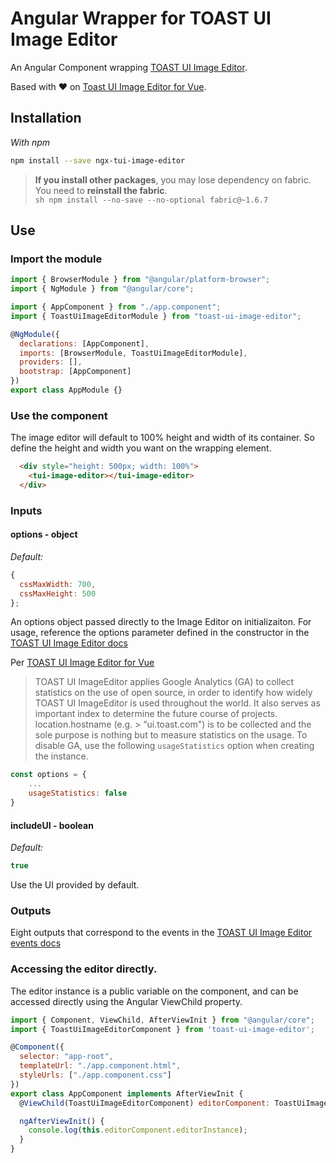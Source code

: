 # Angular Wrapper for TOAST UI Image Editor

An Angular Component wrapping [TOAST UI Image Editor](https://github.com/nhnent/tui.image-editor).

Based with ❤️ on [Toast UI Image Editor for Vue](https://github.com/nhnent/toast-ui.vue-image-editor).

## Installation

*With npm*
```sh
npm install --save ngx-tui-image-editor
```

> **If you install other packages**, you may lose dependency on fabric. You need to **reinstall the fabric**.  
    ```sh
    npm install --no-save --no-optional fabric@~1.6.7
    ```

## Use

### Import the module

```js
import { BrowserModule } from "@angular/platform-browser";
import { NgModule } from "@angular/core";

import { AppComponent } from "./app.component";
import { ToastUiImageEditorModule } from "toast-ui-image-editor";

@NgModule({
  declarations: [AppComponent],
  imports: [BrowserModule, ToastUiImageEditorModule],
  providers: [],
  bootstrap: [AppComponent]
})
export class AppModule {}
```

### Use the component

The image editor will default to 100% height and width of its container. So define the height and width you want on the wrapping element.

```html
  <div style="height: 500px; width: 100%">
    <tui-image-editor></tui-image-editor>
  </div>
```

### Inputs

#### options - object
*Default:* 
```js 
{
  cssMaxWidth: 700,
  cssMaxHeight: 500
};
```

An options object passed directly to the Image Editor on initializaiton. For usage, reference the options parameter defined in the constructor in the [TOAST UI Image Editor docs](https://nhnent.github.io/tui.image-editor/latest/ImageEditor.html)

Per [TOAST UI Image Editor for Vue](https://github.com/nhnent/toast-ui.vue-image-editor)
> TOAST UI ImageEditor applies Google Analytics (GA) to collect statistics on the use of open source, in order to identify how widely TOAST UI ImageEditor is used throughout the world. It also serves as important index to determine the future course of projects. location.hostname (e.g. > “ui.toast.com") is to be collected and the sole purpose is nothing but to measure statistics on the usage. To disable GA, use the following `usageStatistics` option when creating the instance.

```js
const options = {
    ...
    usageStatistics: false
}
```

#### includeUI - boolean
*Default:*
```js
true
```

Use the UI provided by default.

### Outputs

Eight outputs that correspond to the events in the [TOAST UI Image Editor events docs](https://nhnent.github.io/tui.image-editor/latest/ImageEditor.html#event:addText)

### Accessing the editor directly.

The editor instance is a public variable on the component, and can be accessed directly using the Angular ViewChild property.

```js
import { Component, ViewChild, AfterViewInit } from "@angular/core";
import { ToastUiImageEditorComponent } from 'toast-ui-image-editor';

@Component({
  selector: "app-root",
  templateUrl: "./app.component.html",
  styleUrls: ["./app.component.css"]
})
export class AppComponent implements AfterViewInit {
  @ViewChild(ToastUiImageEditorComponent) editorComponent: ToastUiImageEditorComponent;

  ngAfterViewInit() {
    console.log(this.editorComponent.editorInstance);
  }
}
```
